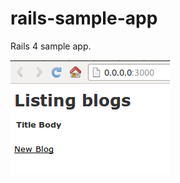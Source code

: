 rails-sample-app
================

Rails 4 sample app.

![Schreenshot](screenshot/rails_scaffolding.png?raw=true)
